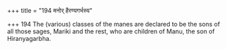 +++
title = "194 मनोर् हैरण्यगर्भस्य"

+++
194	The (various) classes of the manes are declared to be the sons of all those sages, Mariki and the rest, who are children of Manu, the son of Hiranyagarbha.
